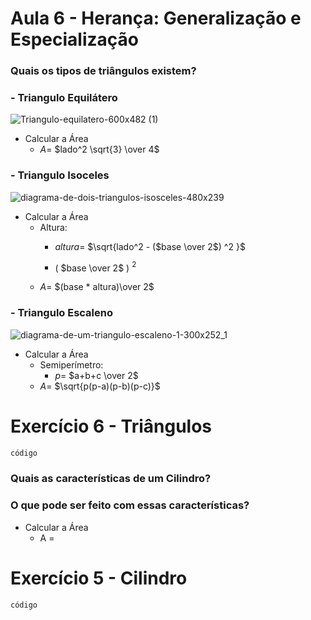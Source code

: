 # Aula 6 - Herança: Generalização e Especialização

### Quais os tipos de triângulos existem?
### - Triangulo Equilátero

![Triangulo-equilatero-600x482 (1)](https://github.com/brunamota/POO/assets/66503956/86f55e57-a8df-487a-b3cb-0241dace8dcf)

  - Calcular a Área
    - $A =$ $lado^2 \sqrt{3} \over 4$
### - Triangulo Isoceles

![diagrama-de-dois-triangulos-isosceles-480x239](https://github.com/brunamota/POO/assets/66503956/447b6137-5601-4754-b088-a8675d9ed00d)

  - Calcular a Área
    - Altura:
      - $altura =$ $\sqrt{lado^2 - ($base \over 2$) ^2 }$

      - $($ $base \over 2$ $)$ $^2$
    - $A =$ $(base * altura)\over 2$

### - Triangulo Escaleno

![diagrama-de-um-triangulo-escaleno-1-300x252_1](https://github.com/brunamota/POO/assets/66503956/0480d5a7-1345-4f93-946e-0e232ab93886)

  - Calcular a Área
    - Semiperímetro: 
      - $p =$ $a+b+c \over 2$
    - $A =$ $\sqrt{p(p-a)(p-b)(p-c)}$
  
# Exercício 6 - Triângulos

```Java
código
```

### Quais as características de um Cilindro?

### O que pode ser feito com essas características?

- Calcular a Área
  - A =

# Exercício 5 - Cilindro

```Java
código
```
